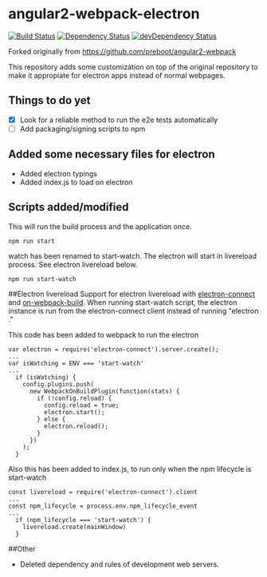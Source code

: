 # angular2-webpack-electron

[![Build Status](https://travis-ci.org/bertofer/angular2-webpack-electron.svg?branch=master)](https://travis-ci.org/bertofer/angular2-webpack-electron)
[![Dependency Status](https://david-dm.org/bertofer/angular2-webpack-electron.svg)](https://david-dm.org/bertofer/angular2-webpack-electron)
[![devDependency Status](https://david-dm.org/bertofer/angular2-webpack-electron/dev-status.svg)](https://david-dm.org/bertofer/angular2-webpack-electron#info=devDependencies)

Forked originally from https://github.com/preboot/angular2-webpack

This repository adds some customization on top of the original repository to make it appropiate for electron apps instead of normal webpages.
## Things to do yet
- [X] Look for a reliable method to run the e2e tests automatically
- [ ] Add packaging/signing scripts to npm

## Added some necessary files for electron
- Added electron typings
- Added index.js to load on electron

## Scripts added/modified
This will run the build process and the application once.
```
npm run start
```
watch has been renamed to start-watch. The electron will start in livereload process. See electron livereload below.
```
npm run start-watch
```

##Electron livereload
Support for electron livereload with [electron-connect](https://www.npmjs.com/package/electron-connect) and [on-webpack-build](https://www.npmjs.com/package/on-build-webpack).
When running start-watch script, the electron instance is run from the electron-connect client instead of running "electron ."

This code has been added to webpack to run the electron
```
var electron = require('electron-connect').server.create();
...
var isWatching = ENV === 'start-watch'
...
  if (isWatching) {
    config.plugins.push(
      new WebpackOnBuildPlugin(function(stats) {
        if (!config.reload) {
          config.reload = true;
          electron.start();
        } else {
          electron.reload();
        }
      })
    );
  }

```

Also this has been added to index.js, to run only when the npm lifecycle is start-watch
```
const livereload = require('electron-connect').client
...
const npm_lifecycle = process.env.npm_lifecycle_event
...
  if (npm_lifecycle === 'start-watch') {
    livereload.create(mainWindow)
  }

```

##Other
- Deleted dependency and rules of development web servers.
